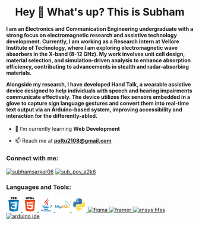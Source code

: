 <h1 align="center">Hey 👋 What's up? This is Subham</h1>
<h4 align="left">I am an Electronics and Communication Engineering undergraduate with a strong focus on electromagnetic research and assistive technology development. Currently, I am working as a Research Intern at Vellore Institute of Technology, where I am exploring electromagnetic wave absorbers in the X-band (8-12 GHz). My work involves unit cell design, material selection, and simulation-driven analysis to enhance absorption efficiency, contributing to advancements in stealth and radar-absorbing materials.

Alongside my research, I have developed Hand Talk, a wearable assistive device designed to help individuals with speech and hearing impairments communicate effectively. The device utilizes flex sensors embedded in a glove to capture sign language gestures and convert them into real-time text output via an Arduino-based system, improving accessibility and interaction for the differently-abled.</h4>


- 🌱 I’m currently learning **Web Development**

- 📫 Reach me at **poltu2108@gmail.com**

<h3 align="left">Connect with me:</h3>
<p align="left">
<a href="https://linkedin.com/in/subhamsarkar06" target="blank"><img align="center" src="https://raw.githubusercontent.com/rahuldkjain/github-profile-readme-generator/master/src/images/icons/Social/linked-in-alt.svg" alt="subhamsarkar06" height="30" width="40" /></a>
<a href="https://instagram.com/sub_pov_a2k6" target="blank"><img align="center" src="https://raw.githubusercontent.com/rahuldkjain/github-profile-readme-generator/master/src/images/icons/Social/instagram.svg" alt="sub_pov_a2k6" height="30" width="40" /></a>
</p>

<h3 align="left">Languages and Tools:</h3>
<p align="left"> <a href="https://www.w3schools.com/css/" target="_blank" rel="noreferrer"> <img src="https://raw.githubusercontent.com/devicons/devicon/master/icons/css3/css3-original-wordmark.svg" alt="css3" width="40" height="40"/> </a> <a href="https://www.w3.org/html/" target="_blank" rel="noreferrer"> <img src="https://raw.githubusercontent.com/devicons/devicon/master/icons/html5/html5-original-wordmark.svg" alt="html5" width="40" height="40"/> </a> <a href="https://www.java.com" target="_blank" rel="noreferrer"> <img src="https://raw.githubusercontent.com/devicons/devicon/master/icons/java/java-original.svg" alt="java" width="40" height="40"/> </a> <a href="https://www.mysql.com/" target="_blank" rel="noreferrer"> <img src="https://raw.githubusercontent.com/devicons/devicon/master/icons/mysql/mysql-original-wordmark.svg" alt="mysql" width="40" height="40"/> </a> <a href="https://www.python.org" target="_blank" rel="noreferrer"> <img src="https://raw.githubusercontent.com/devicons/devicon/master/icons/python/python-original.svg" alt="python" width="40" height="40"/> </a> <a href="https://www.figma.com" target="_blank" rel="noreferrer"> <img src="https://framerusercontent.com/images/pduMSkL486rnVj88RxuGDUTdg.png" alt="figma" width="40" height="40"/> </a> <a href="https://www.framer.com" target="_blank" rel="noreferrer"> <img src="https://encrypted-tbn0.gstatic.com/images?q=tbn:ANd9GcTQXPIeLRKNjDKY8JKpww2Y2Zyfi7JK7ZczZA&s" alt="framer" width="40" height="40"/> </a> <a href="https://www.ansys.com" target="_blank" rel="noreferrer"> <img src="https://companieslogo.com/img/orig/ANSS.D-78d6ace8.png?t=1720244490" alt="ansys hfss" width="40" height="40"/> </a> <a href="https://www.arduino.cc/" target="_blank" rel="noreferrer"> <img src="https://framerusercontent.com/images/Yge6vfuSVauIA4enczhgDQSqg.svg" alt="arduino ide" width="40" height="40"/> </a> </p>

